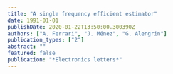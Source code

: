 ```yaml
---
title: "A single frequency efficient estimator"
date: 1991-01-01
publishDate: 2020-01-22T13:50:00.300390Z
authors: ["A. Ferrari", "J. Ménez", "G. Alengrin"]
publication_types: ["2"]
abstract: ""
featured: false
publication: "*Electronics letters*"
---
```



